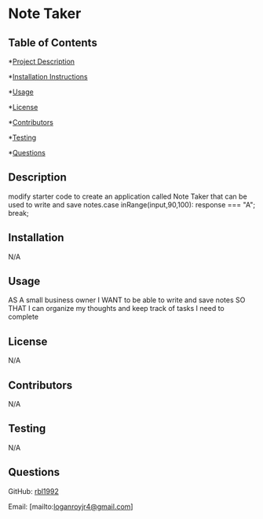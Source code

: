 # Note Taker 

## Table of Contents
*[Project Description](#description)

*[Installation Instructions](#installation)

*[Usage](#usage)

*[License](#license)

*[Contributors](#contributors)

*[Testing](#testing)

*[Questions](#questions)

## Description
modify starter code to create an application called Note Taker that can be used to write and save notes.case inRange(input,90,100): response === "A";
break;


## Installation
N/A


## Usage
AS A small business owner
I WANT to be able to write and save notes
SO THAT I can organize my thoughts and keep track of tasks I need to complete


## License
N/A


## Contributors
N/A


## Testing
N/A


## Questions

GitHub: [rbl1992](https://github.com/rbl1992)

Email: [mailto:loganroyjr4@gmail.com]

